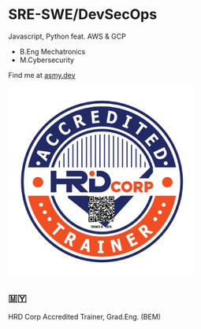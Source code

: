 <!--
**asmyio/asmyio** is a ✨ _special_ ✨ repository because its `README.md` (this file) appears on your GitHub profile.

Here are some ideas to get you started:

- 🔭 I’m currently working on ...
- 🌱 I’m currently learning ...
- 👯 I’m looking to collaborate on ...
- 🤔 I’m looking for help with ...
- 💬 Ask me about ...
- 📫 How to reach me: ...
- 😄 Pronouns: ...
- ⚡ Fun fact: ...
-->

# SRE-SWE/DevSecOps
Javascript, Python feat. AWS & GCP
- B.Eng Mechatronics
- M.Cybersecurity

Find me at [asmy.dev](https://asmy.dev)

<img src="/assets/images/18910.png" alt="HRD Corp Accredited Trainer Logo" title="18910" width=75% height=75%>

## 🇲🇾
HRD Corp Accredited Trainer, Grad.Eng. (BEM)
